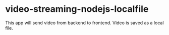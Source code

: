 # video-streaming-nodejs-localfile
This app will send video from backend to frontend. Video is saved as a local file.
